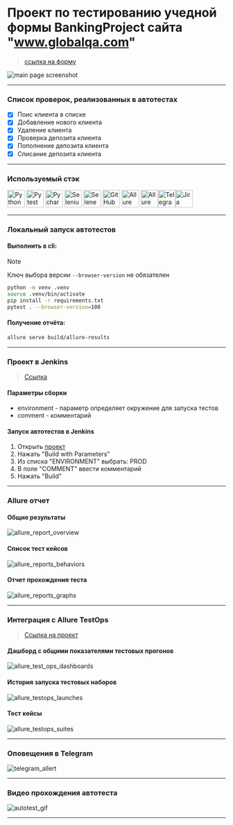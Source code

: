 # Проект по тестированию учедной формы BankingProject сайта "www.globalqa.com"
> <a target="_blank" href="https://www.globalsqa.com/angularJs-protractor/BankingProject/#/login">ссылка на форму</a>

![main page screenshot](./pictures/main_page.png)

----

### Список проверок, реализованных в автотестах

- [x] Поис клиента в списке
- [x] Добавление нового клиента
- [x] Удаление клиента 
- [x] Проверка депозита клиента
- [x] Пополнение депозита клиента
- [x] Списание депозита клиента

----

### Используемый стэк

<img title="Python" src="./pictures/python-original.svg" height="40" width="40"/> <img title="Pytest" src="./pictures/pytest-original.svg" height="40" width="40"/> <img title="Pycharm" src="./pictures/pycharm.png" height="40" width="40"/> <img title="Selenium" src="./pictures/selenium-original.svg" height="40" width="40"/> <img title="Selene" src="./pictures/selene.png" height="40" width="40"/> <img title="GitHub" src="./pictures/github-original.svg" height="40" width="40"/> <img title="Allure Report" src="./pictures/Allure_Report.png" height="40" width="40"/> <img title="Allure TestOps" src="./pictures/AllureTestOps.png" height="40" width="40"/><img title="Telegram" src="./pictures/tg.png" height="40" width="40"/><img title="Jira" src="./pictures/jira-original.svg" height="40" width="40"/> 

----

### Локальный запуск автотестов

#### Выполнить в cli:
> [!NOTE]
> Ключ выбора версии `--browser-version` не обязателен
```bash
python -m venv .venv
source .venv/bin/activate
pip install -r requirements.txt
pytest . --browser-version=100
```

#### Получение отчёта:
```bash
allure serve build/allure-results
```

----

### Проект в Jenkins
> <a target="_blank" href="https://jenkins.autotests.cloud/job/lesson15-hw_jenkins_full_project//">Ссылка</a>

#### Параметры сборки


* environment - параметр определяет окружение для запуска тестов
* comment - комментарий


#### Запуск автотестов в Jenkins
1. Открыть <a target="_blank" href="https://jenkins.autotests.cloud/job/lesson15-hw_jenkins_full_project//">проект</a>
2. Нажать "Build with Parameters"
3. Из списка "ENVIRONMENT" выбрать: PROD
4. В поле "COMMENT" ввести комментарий
5. Нажать "Build"

----

### Allure отчет
#### Общие результаты

![allure_report_overview](\pictures\allure_all.jpg)

#### Список тест кейсов

![allure_reports_behaviors](\pictures\allure_behaviors.jpg)

#### Отчет прохождения теста

![allure_reports_graphs](\pictures\test_report.jpg)


----

### Интеграция с Allure TestOps
> <a target="_blank" href="https://allure.autotests.cloud/project/3787/dashboards">Ссылка на проект</a>

#### Дашборд с общими показателями тестовых прогонов

![allure_test_ops_dashboards](\pictures\allure_dashboards.jpg)

#### История запуска тестовых наборов

![allure_testops_launches](\pictures\allure_launches.jpg)

#### Тест кейсы

![allure_testops_suites](\pictures\allure_suites.jpg)

----



### Оповещения в Telegram

![telegram_allert](\pictures\telegram.png)

----

### Видео прохождения автотеста

![autotest_gif](\pictures\video.gif)

----

